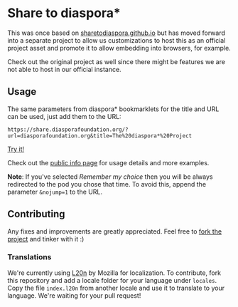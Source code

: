 Share to diaspora*
==================

This was once based on [sharetodiaspora.github.io][oldcodebase-github] but has
moved forward into a separate project to allow us customizations to host this
as an official project asset and promote it to allow embedding into browsers,
for example.

Check out the original project as well since there might be features we are not
able to host in our official instance.

## Usage

The same parameters from diaspora* bookmarklets for the title and URL can be
used, just add them to the URL:

```
https://share.diasporafoundation.org/?url=diasporafoundation.org&title=The%20diaspora*%20Project
```

[Try it!](https://share.diasporafoundation.org/?url=diasporafoundation.org&title=The%20diaspora*%20Project)

Check out the [public info page][about] for usage details and more examples.

**Note**: If you've selected *Remember my choice* then you will be always
redirected to the pod you chose that time. To avoid this, append the parameter
`&nojump=1` to the URL.

## Contributing

Any fixes and improvements are greatly appreciated. Feel free to [fork the
project][fork] and tinker with it :)

### Translations

We're currently using [L20n][l20n] by Mozilla for localization. To contribute,
fork this repository and add a locale folder for your language under `locales`.
Copy the file `index.l20n` from another locale and use it to translate to your
language. We're waiting for your pull request!

[about]: https://share.diasporafoundation.org/about
[fork]: https://github.com/diaspora/sharetodiaspora/fork
[l20n]: https://github.com/l20n/l20n.js
[oldcodebase-github]: https://github.com/sharetodiaspora/sharetodiaspora.github.io
